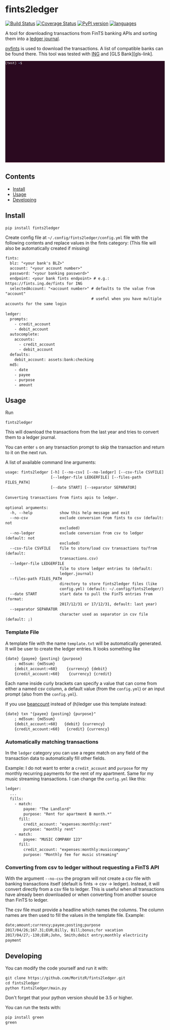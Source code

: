 # fints2ledger
[![Build Status](https://travis-ci.org/MoritzR/fints2ledger.svg?branch=master)](https://travis-ci.org/MoritzR/fints2ledger) [![Coverage Status](https://coveralls.io/repos/github/MoritzR/fints2ledger/badge.svg?branch=master)](https://coveralls.io/github/MoritzR/fints2ledger?branch=master) [![PyPI version](https://badge.fury.io/py/fints2ledger.svg)](https://badge.fury.io/py/fints2ledger) [![languages](https://img.shields.io/pypi/pyversions/fints2ledger.svg)](https://pypi.org/project/fints2ledger)

A tool for downloading transactions from FinTS banking APIs and sorting them into a [ledger journal](http://hledger.org/).

[pyfints](https://github.com/raphaelm/python-fints) is used to download the transactions. A list of compatible banks can be found there. This tool was tested with [ING][ing-link] and [GLS Bank][gls-link].

![](demo.gif)

## Contents
- [Install](#install)
- [Usage](#usage)
- [Developing](#developing)

## Install

```
pip install fints2ledger
```

Create config file at `~/.config/fints2ledger/config.yml` file with the following contents and replace values in the fints category:
(This file will also be automatically created if missing)
```
fints:
  blz: "<your bank's BLZ>"
  account: "<your account number>"
  password: "<your banking password>"
  endpoint: <your bank fints endpoint> # e.g.: https://fints.ing.de/fints for ING
  selectedAccount: "<account number>" # defaults to the value from "account"
                                      # useful when you have multiple accounts for the same login

ledger:
  prompts:
    - credit_account
    - debit_account
  autocomplete:
    accounts:
      - credit_account
      - debit_account
  defaults:
    debit_account: assets:bank:checking
  md5:
    - date
    - payee
    - purpose
    - amount
```

## Usage
Run
```
fints2ledger
```
This will download the transactions from the last year and tries to convert them to a ledger journal.

You can enter `s` on any transaction prompt to skip the transaction and return to it on the next run.

A list of available command line arguments:
```
usage: fints2ledger [-h] [--no-csv] [--no-ledger] [--csv-file CSVFILE]
                    [--ledger-file LEDGERFILE] [--files-path FILES_PATH]
                    [--date START] [--separator SEPARATOR]

Converting transactions from fints apis to ledger.

optional arguments:
  -h, --help            show this help message and exit
  --no-csv              exclude conversion from fints to csv (default: not
                        excluded)
  --no-ledger           exclude conversion from csv to ledger (default: not
                        excluded)
  --csv-file CSVFILE    file to store/load csv transactions to/from (default:
                        transactions.csv)
  --ledger-file LEDGERFILE
                        file to store ledger entries to (default:
                        ledger.journal)
  --files-path FILES_PATH
                        directory to store fints2ledger files (like
                        config.yml) (default: ~/.config/fints2ledger/)
  --date START          start date to pull the FinTS entries from (format:
                        2017/12/31 or 17/12/31, default: last year)
  --separator SEPARATOR
                        character used as separator in csv file (default: ;)
```

### Template File
A template file with the name `template.txt` will be automatically generated. It will be user to create the ledger entries.
It looks something like
```
{date} {payee} {posting} {purpose}
    ; md5sum: {md5sum}
    {debit_account:<60}    {currency} {debit}
    {credit_account:<60}    {currency} {credit}

```
Each name inside curly brackets can specify a value that can come from either a named csv column, a default value (from the `config.yml`) or an input prompt (also from the `config.yml`).

If you use [beancount](https://beancount.github.io) instead of (h)ledger use this template instead:

```
{date} txn "{payee} {posting} {purpose}"
    ; md5sum: {md5sum}
    {debit_account:<60}   {debit} {currency}
    {credit_account:<60}   {credit} {currency}
```

### Automatically matching transactions
In the `ledger` category you can use a regex match on any field of the transaction data to automatically fill other fields.

Example: I do not want to enter a `credit_account` and `purpose` for my monthly recurring payments for the rent of my apartment. Same for my music streaming transactions. I can change the `config.yml` like this:
```
ledger:
  ...
  fills:
    - match:
        payee: "The Landlord"
        purpose: "Rent for apartment B month.*"
      fill:
        credit_account: "expenses:monthly:rent"
        purpose: "monthly rent"
    - match:
        payee: "MUSIC COMPANY 123"
      fill:
        credit_account: "expenses:monthly:musiccompany"
        purpose: "Monthly fee for music streaming"
```

### Converting from csv to ledger without requesting a FinTS API
With the argument `--no-csv` the program will not create a csv file with banking transactions itself (default is fints -> csv -> ledger).
Instead, it will convert directly from a csv file to ledger. This is useful when all transactions have already been downloaded or when converting from another source than FinTS to ledger.

The csv file must provide a headline which names the columns. The column names are then used to fill the values in the template file.
Example:
```
date;amount;currency;payee;posting;purpose
2017/04/26;167.31;EUR;Billy, Bill;bonus;for vacation
2017/04/27;-130;EUR;John, Smith;debit entry;monthly electricity payment
```

## Developing
You can modify the code yourself and run it with:
```
git clone https://github.com/MoritzR/fints2ledger.git
cd fints2ledger
python fints2ledger/main.py
```
Don't forget that your python version should be 3.5 or higher.

You can run the tests with:
```
pip install green
green
```

[ing-link]: https://www.ing.de
[GLS Bank]: https://www.gls.de
